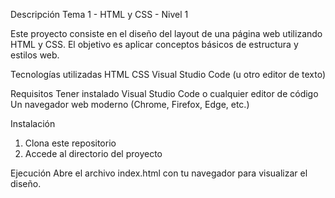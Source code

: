 Descripción
Tema 1 - HTML y CSS - Nivel 1

Este proyecto consiste en el diseño del layout de una página web utilizando HTML y CSS. El objetivo es aplicar conceptos básicos de estructura y estilos web.

Tecnologías utilizadas
HTML
CSS
Visual Studio Code (u otro editor de texto)

Requisitos
Tener instalado Visual Studio Code o cualquier editor de código
Un navegador web moderno (Chrome, Firefox, Edge, etc.)

Instalación
1. Clona este repositorio
2. Accede al directorio del proyecto

Ejecución
Abre el archivo index.html con tu navegador para visualizar el diseño.
